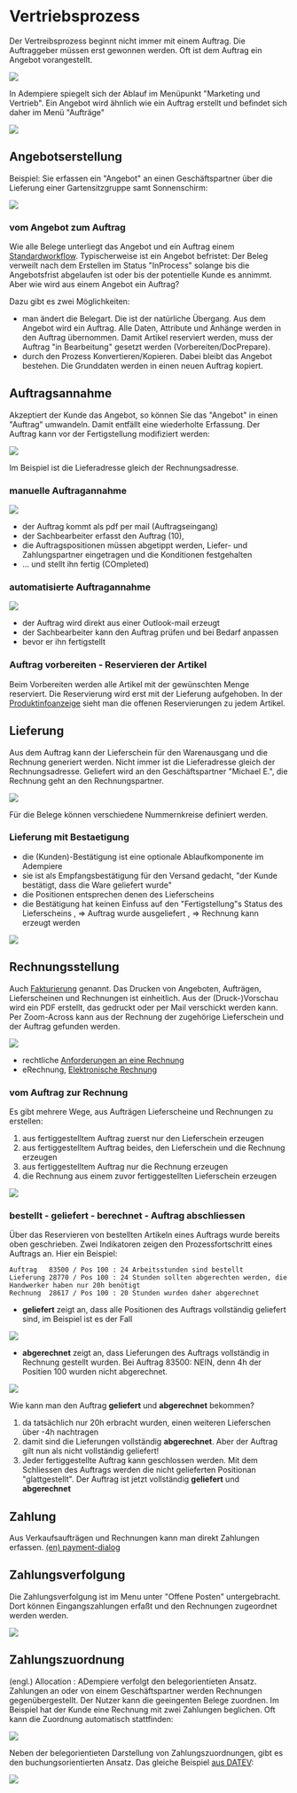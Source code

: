 # Vertriebsprozess

Der Vertreibsprozess beginnt nicht immer mit einem Auftrag. Die Auftraggeber müssen erst gewonnen werden. Oft ist dem Auftrag ein Angebot vorangestellt.

![](../.gitbook/assets/process-sales.PNG)

In Adempiere spiegelt sich der Ablauf im Menüpunkt "Marketing und Vertrieb". Ein Angebot wird ähnlich wie ein Auftrag erstellt und befindet sich daher im Menü "Aufträge"

![](../.gitbook/assets/menu-sales-de.PNG)

## Angebotserstellung

Beispiel: Sie erfassen ein "Angebot" an einen Geschäftspartner über die Lieferung einer Gartensitzgruppe samt Sonnenschirm:

![](../.gitbook/assets/sales-angebot.PNG)

### vom Angebot zum Auftrag

Wie alle Belege unterliegt das Angebot und ein Auftrag einem [Standardworkflow](2.bprocess+menu.md#geschaeftsprozess-als-workflow). Typischerweise ist ein Angebot befristet: Der Beleg verweilt nach dem Erstellen im Status "InProcess" solange bis die Angebotsfrist abgelaufen ist oder bis der potentielle Kunde es annimmt. Aber wie wird aus einem Angebot ein Auftrag?


Dazu gibt es zwei Möglichkeiten:

* man ändert die Belegart. Die ist der natürliche Übergang. Aus dem Angebot wird ein Auftrag. Alle Daten, Attribute und Anhänge werden in den Auftrag übernommen. Damit Artikel reserviert werden, muss der Auftrag "in Bearbeitung" gesetzt werden (Vorbereiten/DocPrepare).
* durch den Prozess Konvertieren/Kopieren. Dabei bleibt das Angebot bestehen. Die Grunddaten werden in einen neuen Auftrag kopiert. 

## Auftragsannahme

Akzeptiert der Kunde das Angebot, so können Sie das "Angebot" in einen "Auftrag" umwandeln. Damit entfällt eine wiederholte Erfassung. Der Auftrag kann vor der Fertigstellung modifiziert werden:

![](../.gitbook/assets/sales-angebot2auftrag.PNG)

Im Beispiel ist die Lieferadresse gleich der Rechnungsadresse. 

### manuelle Auftragannahme

![](../.gitbook/assets/sales-createmanuell.png)

* der Auftrag kommt als pdf per mail (Auftragseingang) 
* der Sachbearbeiter erfasst den Auftrag (10),  
* die Auftragspositionen müssen abgetippt werden, Liefer- und Zahlungspartner eingetragen und die Konditionen festgehalten 
* ... und stellt ihn fertig (COmpleted) 

### automatisierte Auftragannahme

![](../.gitbook/assets/sales-createauto.png)

* der Auftrag wird direkt aus einer Outlook-mail erzeugt 
* der Sachbearbeiter kann den Auftrag prüfen und bei Bedarf anpassen
* bevor er ihn fertigstellt

### Auftrag vorbereiten - Reservieren der Artikel

Beim Vorbereiten werden alle Artikel mit der gewünschten Menge reserviert. Die Reservierung wird erst mit der Lieferung aufgehoben. In der [Produktinfoanzeige](2.5-mm.md#produktinfo) sieht man die offenen Reservierungen zu jedem Artikel.

## Lieferung

Aus dem Auftrag kann der Lieferschein für den Warenausgang und die Rechnung generiert werden. Nicht immer ist die Lieferadresse gleich der Rechnungsadresse. Geliefert wird an den Geschäftspartner "Michael E.", die Rechnung geht an den Rechnungspartner. 

![](../.gitbook/assets/sales-auftrag-lieferung-rechnung.PNG)

Für die Belege können verschiedene Nummernkreise definiert werden.

### Lieferung mit Bestaetigung

* die (Kunden)-Bestätigung ist eine optionale Ablaufkomponente im Adempiere
* sie ist als Empfangsbestätigung für den Versand gedacht, "der Kunde bestätigt, dass die Ware geliefert wurde"
* die Positionen entsprechen denen des Lieferscheins
* die Bestätigung hat keinen Einfuss auf den "Fertigstellung"s Status des Lieferscheins , => Auftrag wurde ausgeliefert , => Rechnung kann erzeugt werden 

![](../.gitbook/assets/wf-Lieferung-bigpic.PNG)

## Rechnungsstellung

Auch [Fakturierung](https://de.wikipedia.org/wiki/Fakturierung) genannt. Das Drucken von Angeboten, Aufträgen, Lieferscheinen und Rechnungen ist einheitlich. Aus der (Druck-)Vorschau wird ein PDF erstellt, das gedruckt oder per Mail verschickt werden kann. 
Per Zoom-Across kann aus der Rechnung der zugehörige Lieferschein und der Auftrag gefunden werden. 

![](../.gitbook/assets/sales-rechnung-zoomacross.PNG)

* rechtliche [Anforderungen an eine Rechnung](https://de.wikipedia.org/wiki/Fakturierung#Mindestanforderungen)
* eRechnung, [Elektronische Rechnung](https://de.wikipedia.org/wiki/Elektronische_Rechnung)

### vom Auftrag zur Rechnung

Es gibt mehrere Wege, aus Aufträgen Lieferscheine und Rechnungen zu erstellen:

1. aus fertiggestelltem Auftrag zuerst nur den Lieferschein erzeugen
1. aus fertiggestelltem Auftrag beides, den Lieferschein und die Rechnung erzeugen
1. aus fertiggestelltem Auftrag nur die Rechnung erzeugen
1. die Rechnung aus einem zuvor fertiggestellten Lieferschein erzeugen
 
![](../.gitbook/assets/sales-erzeugenLieferscheine+Rechnungen.png)

### bestellt - geliefert - berechnet - Auftrag abschliessen

Über das Reservieren von bestellten Artikeln eines Auftrags wurde bereits oben geschrieben. Zwei Indikatoren zeigen den Prozessfortschritt eines Auftrags an. Hier ein Beispiel:
 
```
Auftrag   83500 / Pos 100 : 24 Arbeitsstunden sind bestellt
Lieferung 28770 / Pos 100 : 24 Stunden sollten abgerechten werden, die Handwerker haben nur 20h benötigt
Rechnung  28617 / Pos 100 : 20 Stunden wurden daher abgerechnet
```
 
* **geliefert** zeigt an, dass alle Positionen des Auftrags vollständig geliefert sind, im Beispiel ist es der Fall

![](../.gitbook/assets/sales-Auftrag-geliefert.png)

* **abgerechnet** zeigt an, dass Lieferungen des Auftrags vollständig in Rechnung gestellt wurden. Bei Auftrag 83500: NEIN, denn 4h der  Positien 100 wurden nicht abgerechnet.

![](../.gitbook/assets/sales-Auftrag-abgerechnet.png)

Wie kann man den Auftrag **geliefert** und **abgerechnet** bekommen?

1. da tatsächlich nur 20h erbracht wurden, einen weiteren Lieferschen über -4h nachtragen
1. damit sind die Lieferungen vollständig **abgerechnet**. Aber der Auftrag gilt nun als nicht vollständig geliefert!
1. Jeder fertiggestellte Auftrag kann geschlossen werden. Mit dem Schliessen des Auftrags werden die nicht gelieferten Positionan "glattgestellt". Der Auftrag ist jetzt vollständig **geliefert** und **abgerechnet**

## Zahlung

Aus Verkaufsaufträgen und Rechnungen kann man direkt Zahlungen erfassen. [(en) payment-dialog](https://docs.mckayerp.com/introduction/getting-started/dialogs-and-forms/payment-dialog)

## Zahlungsverfolgung

Die Zahlungsverfolgung ist im Menu unter "Offene Posten" untergebracht. Dort können Eingangszahlungen erfaßt und den Rechnungen zugeordnet werden werden.

![](../.gitbook/assets/menu-openitems.PNG)

## Zahlungszuordnung

(engl.) Allocation : ADempiere verfolgt den belegorientieten Ansatz. Zahlungen an oder von einem Geschäftspartner werden Rechnungen gegenübergestellt. Der Nutzer kann die geeingenten Belege zuordnen. Im Beispiel hat der Kunde eine Rechnung mit zwei Zahlungen beglichen. Oft kann die Zuordnung automatisch stattfinden: 

![](../.gitbook/assets/Allocation-belegorientiert.PNG)

Neben der belegorientieten Darstellung von Zahlungszuordnungen, gibt es den buchungsorientierten Ansatz. Das gleiche Beispiel [aus DATEV](3.datev.md#opos-liste):

![](../.gitbook/assets/Allocation-buchungsorientiert.PNG)
